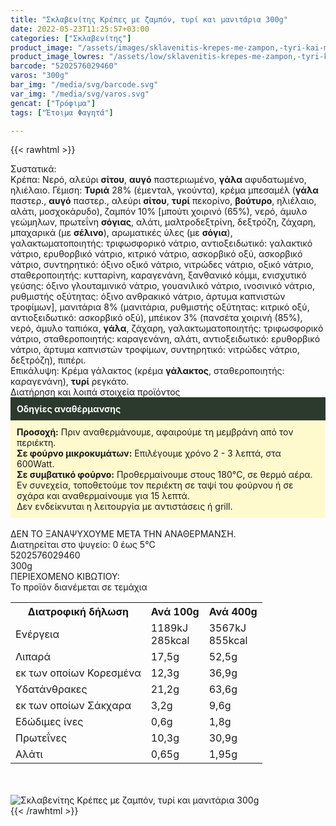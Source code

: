 ```yaml
---
title: "Σκλαβενίτης Κρέπες με ζαμπόν, τυρί και μανιτάρια 300g"
date: 2022-05-23T11:25:57+03:00
categories: ["Σκλαβενίτης"]
product_image: "/assets/images/sklavenitis-krepes-me-zampon,-tyri-kai-manitaria-300g.jpg"
product_image_lowres: "/assets/low/sklavenitis-krepes-me-zampon,-tyri-kai-manitaria-300g.jpg"
barcode: "5202576029460"
varos: "300g"
bar_img: "/media/svg/barcode.svg"
var_img: "/media/svg/varos.svg"
gencat: ["Τρόφιμα"]
tags: ["Έτοιμα Φαγητά"]

---
```

{{< rawhtml >}}

<div class="sload534"><div class="product"><div id="sistatika">Συστατικά:</div><div class="alltext">Κρέπα: Nερό, αλεύρι <b>σίτου</b>, <b>αυγό</b> παστεριωμένο, <b>γάλα</b> αφυδατωμένο, ηλιέλαιο. Γέμιση: <b>Τυριά</b> 28% (έμενταλ, γκούντα), κρέμα μπεσαμέλ (<b>γάλα</b> παστερ., <b>αυγό</b> παστερ., αλεύρι <b>σίτου</b>, <b>τυρί</b> πεκορίνο, <b>βούτυρο</b>, ηλιέλαιο, αλάτι, μοσχοκάρυδο), ζαμπόν 10% [μπούτι χοιρινό (65%), νερό, άμυλο γεώμηλων, πρωτεΐνη <b>σόγιας</b>, αλάτι, μαλτροδεξτρίνη, δεξτρόζη, ζάχαρη, μπαχαρικά (με <b>σέλινο</b>), αρωματικές ύλες (με <b>σόγια</b>), γαλακτωματοποιητής: τριφωσφορικό νάτριο, αντιοξειδωτικό: γαλακτικό νάτριο, ερυθορβικό νάτριο, κιτρικό νάτριο, ασκορβικό οξύ, ασκορβικό νάτριο, συντηρητικό: όξινο οξικό νάτριο, νιτρώδες νάτριο, οξικό νάτριο, σταθεροποιητής: κυτταρίνη, καραγενάνη, ξανθανικό κόμμι, ενισχυτικό γεύσης: όξινο γλουταμινικό νάτριο, γουανιλικό νάτριο, ινοσινικό νάτριο, ρυθμιστής οξύτητας: όξινο ανθρακικό νάτριο, άρτυμα καπνιστών τροφίμων], μανιτάρια 8% (μανιτάρια, ρυθμιστής οξύτητας: κιτρικό οξύ, αντιοξειδωτικό: ασκορβικό οξύ), μπέικον 3% (πανσέτα χοιρινή (85%), νερό, άμυλο ταπιόκα, <b>γάλα</b>, ζάχαρη, γαλακτωματοποιητής: τριφωσφορικό νάτριο, σταθεροποιητής: καραγενάνη, αλάτι, αντιοξειδωτικό: ερυθορβικό νάτριο, άρτυμα καπνιστών τροφίμων, συντηρητικό: νιτρώδες νάτριο, δεξτρόζη), πιπέρι.<br>Επικάλυψη: Κρέμα γάλακτος (κρέμα <b>γάλακτος</b>, σταθεροποιητής: καραγενάνη), <b>τυρί</b> ρεγκάτο.</div><div id="loipa">Διατήρηση και λοιπά στοιχεία προϊόντος</div><div class="alltext"><div style="background:#2b3a2d;padding:10px;color:#fff"><b>Οδηγίες αναθέρμανσης</b></div><div style="background:#ffface;padding:10px;"><b>Προσοχή:</b> Πριν αναθερμάνουμε, αφαιρούμε τη μεμβράνη από τον περιέκτη.<br><b>Σε φούρνο μικροκυμάτων:</b> Επιλέγουμε χρόνο 2 - 3 λεπτά, στα 600Watt.<br><b>Σε συμβατικό φούρνο:</b> Προθερμαίνουμε στους 180°C, σε θερμό αέρα. Εν συνεχεία, τοποθετούμε τον περιέκτη σε ταψί του φούρνου ή σε σχάρα και αναθερμαίνουμε για 15 λεπτά.<br>Δεν ενδείκνυται η λειτουργία με αντιστάσεις ή grill.</div><br>ΔΕΝ ΤΟ ΞΑΝΑΨΥΧΟΥΜΕ ΜΕΤΑ ΤΗΝ ΑΝΑΘΕΡΜΑΝΣΗ.<br>Διατηρείται στο ψυγείο: 0 έως 5°C<br></div><div id="barcode"><div id="barimage1"></div><span id="bartext">5202576029460</span></div><div id="varos"><div id="varosimage1"></div><span id="varostext">300g</span></div><div id="kivotio">ΠΕΡΙΕΧΟΜΕΝΟ ΚΙΒΩΤΙΟΥ:<br>Το προϊόν διανέμεται σε τεμάχια</div><div class="tabout"><table id="diatable"><tbody><tr><th>Διατροφική δήλωση</th><th>Ανά 100g</th><th>Ανά 400g</th></tr><tr><td class="texr2">Ενέργεια</td><td class="texr">1189kJ<br>285kcal</td><td class="texr">3567kJ<br>855kcal</td></tr><tr><td class="texr2">Λιπαρά</td><td class="texr">17,5g</td><td class="texr">52,5g</td></tr><tr><td class="gray">εκ των οποίων Κορεσµένα</td><td class="gray2">12,3g</td><td class="gray2">36,9g</td></tr><tr><td class="texr2">Yδατάνθρακες</td><td class="texr">21,2g</td><td class="texr">63,6g</td></tr><tr><td class="gray">εκ των οποίων Σάκχαρα</td><td class="gray2">3,2g</td><td class="gray2">9,6g</td></tr><tr><td class="texr2">Eδώδιμες ίνες</td><td class="texr">0,6g</td><td class="texr">1,8g</td></tr><tr><td class="texr2">Πρωτεΐνες</td><td class="texr">10,3g</td><td class="texr">30,9g</td></tr><tr><td class="texr2">Αλάτι</td><td class="texr">0,65g</td><td class="texr">1,95g</td></tr></tbody></table></div><br><br><div class="pimg"><img alt="Σκλαβενίτης Κρέπες με ζαμπόν, τυρί και μανιτάρια 300g" title="Σκλαβενίτης Κρέπες με ζαμπόν, τυρί και μανιτάρια 300g" src="/assets/images/sklavenitis-krepes-me-zampon,-tyri-kai-manitaria-300g.jpg"></div></div></div>
{{< /rawhtml >}}


